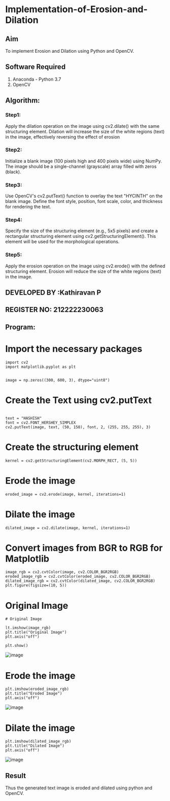 # Implementation-of-Erosion-and-Dilation
## Aim
To implement Erosion and Dilation using Python and OpenCV.
## Software Required
1. Anaconda - Python 3.7
2. OpenCV
## Algorithm:
### Step1:
Apply the dilation operation on the image using cv2.dilate() with the same structuring element. Dilation will increase the size of the white regions (text) in the image, effectively reversing the effect of erosion

### Step2:
Initialize a blank image (100 pixels high and 400 pixels wide) using NumPy. The image should be a single-channel (grayscale) array filled with zeros (black).

### Step3:
Use OpenCV's cv2.putText() function to overlay the text "HYCINTH" on the blank image. Define the font style, position, font scale, color, and thickness for rendering the text.

### Step4:
Specify the size of the structuring element (e.g., 5x5 pixels) and create a rectangular structuring element using cv2.getStructuringElement(). This element will be used for the morphological operations.

### Step5:
Apply the erosion operation on the image using cv2.erode() with the defined structuring element. Erosion will reduce the size of the white regions (text) in the image.


## DEVELOPED BY :Kathiravan P
## REGISTER NO: 212222230063

## Program:
# Import the necessary packages
``` 
import cv2
import matplotlib.pyplot as plt


image = np.zeros((300, 600, 3), dtype="uint8")
```
# Create the Text using cv2.putText
```

text = "HASHISH"
font = cv2.FONT_HERSHEY_SIMPLEX
cv2.putText(image, text, (50, 150), font, 2, (255, 255, 255), 3)
```


# Create the structuring element
```
kernel = cv2.getStructuringElement(cv2.MORPH_RECT, (5, 5))
```
# Erode the image
```
eroded_image = cv2.erode(image, kernel, iterations=1)
```
# Dilate the image
```
dilated_image = cv2.dilate(image, kernel, iterations=1)
```
# Convert images from BGR to RGB for Matplotlib
```
image_rgb = cv2.cvtColor(image, cv2.COLOR_BGR2RGB)
eroded_image_rgb = cv2.cvtColor(eroded_image, cv2.COLOR_BGR2RGB)
dilated_image_rgb = cv2.cvtColor(dilated_image, cv2.COLOR_BGR2RGB)
plt.figure(figsize=(10, 5))
```
# Original Image
```
# Original Image

lt.imshow(image_rgb)
plt.title("Original Image")
plt.axis("off")

plt.show()
```
![image](https://github.com/user-attachments/assets/03060ed9-18ec-41cb-84a7-b70b90a06a6b)

# Erode the image
```
plt.imshow(eroded_image_rgb)
plt.title("Eroded Image")
plt.axis("off")
```
![image](https://github.com/user-attachments/assets/7b6d9329-b839-4b1d-9917-b32156997445)

# Dilate the image
```
plt.imshow(dilated_image_rgb)
plt.title("Dilated Image")
plt.axis("off")
```
![image](https://github.com/user-attachments/assets/792d182f-0b9e-4d0f-abad-43bf90ff205f)

## Result
Thus the generated text image is eroded and dilated using python and OpenCV.
